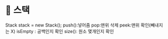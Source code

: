 # 🔰 스택
Stack stack = new Stack();                                                                                           push():넣어줌
pop:맨위 삭제 
peek:맨위 확인(빼내지는 X) 
isEmpty : 공백인지 확인 
size(): 원소 몇개인지 확인
